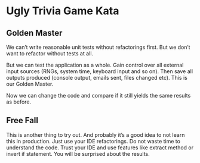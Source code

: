 # Ugly Trivia Game Kata

## Golden Master

We can’t write reasonable unit tests without refactorings first. But we don’t want to refactor without tests at all.

But we can test the application as a whole. Gain control over all external input sources (RNGs, system time, keyboard input and so on). Then save all outputs produced (console output, emails sent, files changed etc). This is our Golden Master.

Now we can change the code and compare if it still yields the same results as before.

## Free Fall

This is another thing to try out. And probably it’s a good idea to not learn this in production. Just use your IDE refactorings. Do not waste time to understand the code. Trust your IDE and use features like extract method or invert if statement. You will be surprised about the results.
